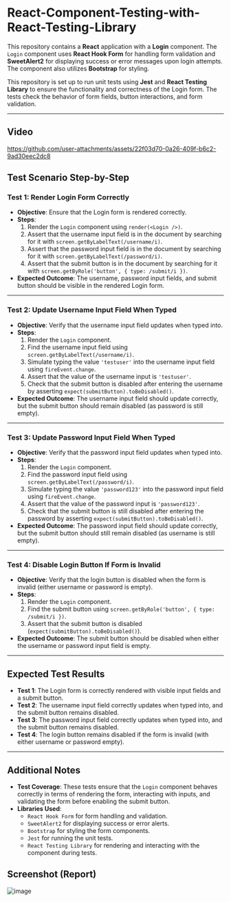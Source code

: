 # React-Component-Testing-with-React-Testing-Library

This repository contains a **React** application with a **Login** component. The `Login` component uses **React Hook Form** for handling form validation and **SweetAlert2** for displaying success or error messages upon login attempts. The component also utilizes **Bootstrap** for styling.

This repository is set up to run unit tests using **Jest** and **React Testing Library** to ensure the functionality and correctness of the Login form. The tests check the behavior of form fields, button interactions, and form validation.

---

## Video

https://github.com/user-attachments/assets/22f03d70-0a26-409f-b6c2-9ad30eec2dc8

## Test Scenario Step-by-Step

### Test 1: **Render Login Form Correctly**
- **Objective**: Ensure that the Login form is rendered correctly.
- **Steps**:
    1. Render the `Login` component using `render(<Login />)`.
    2. Assert that the username input field is in the document by searching for it with `screen.getByLabelText(/username/i)`.
    3. Assert that the password input field is in the document by searching for it with `screen.getByLabelText(/password/i)`.
    4. Assert that the submit button is in the document by searching for it with `screen.getByRole('button', { type: /submit/i })`.
- **Expected Outcome**: The username, password input fields, and submit button should be visible in the rendered Login form.

---

### Test 2: **Update Username Input Field When Typed**
- **Objective**: Verify that the username input field updates when typed into.
- **Steps**:
    1. Render the `Login` component.
    2. Find the username input field using `screen.getByLabelText(/username/i)`.
    3. Simulate typing the value `'testuser'` into the username input field using `fireEvent.change`.
    4. Assert that the value of the username input is `'testuser'`.
    5. Check that the submit button is disabled after entering the username by asserting `expect(submitButton).toBeDisabled()`.
- **Expected Outcome**: The username input field should update correctly, but the submit button should remain disabled (as password is still empty).

---

### Test 3: **Update Password Input Field When Typed**
- **Objective**: Verify that the password input field updates when typed into.
- **Steps**:
    1. Render the `Login` component.
    2. Find the password input field using `screen.getByLabelText(/password/i)`.
    3. Simulate typing the value `'password123'` into the password input field using `fireEvent.change`.
    4. Assert that the value of the password input is `'password123'`.
    5. Check that the submit button is still disabled after entering the password by asserting `expect(submitButton).toBeDisabled()`.
- **Expected Outcome**: The password input field should update correctly, but the submit button should still remain disabled (as username is still empty).

---

### Test 4: **Disable Login Button If Form is Invalid**
- **Objective**: Verify that the login button is disabled when the form is invalid (either username or password is empty).
- **Steps**:
    1. Render the `Login` component.
    2. Find the submit button using `screen.getByRole('button', { type: /submit/i })`.
    3. Assert that the submit button is disabled (`expect(submitButton).toBeDisabled()`).
- **Expected Outcome**: The submit button should be disabled when either the username or password input field is empty.

---

## Expected Test Results

- **Test 1**: The Login form is correctly rendered with visible input fields and a submit button.
- **Test 2**: The username input field correctly updates when typed into, and the submit button remains disabled.
- **Test 3**: The password input field correctly updates when typed into, and the submit button remains disabled.
- **Test 4**: The login button remains disabled if the form is invalid (with either username or password empty).

---

## Additional Notes

- **Test Coverage**: These tests ensure that the `Login` component behaves correctly in terms of rendering the form, interacting with inputs, and validating the form before enabling the submit button.
- **Libraries Used**: 
    - `React Hook Form` for form handling and validation.
    - `SweetAlert2` for displaying success or error alerts.
    - `Bootstrap` for styling the form components.
    - `Jest` for running the unit tests.
    - `React Testing Library` for rendering and interacting with the component during tests.

## Screenshot (Report)

![image](https://github.com/user-attachments/assets/11cda7b8-13a8-4e9e-9551-fdd8c960d2ca)

